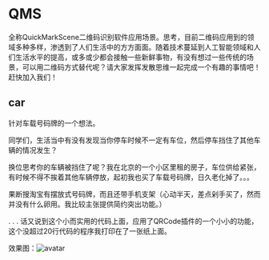 # QMS
全称QuickMarkScene二维码识别软件应用场景。思考，目前二维码应用到的领域多种多样，渗透到了人们生活中的方方面面。随着技术蔓延到人工智能领域和人们生活水平的提高，或多或少都会接触一些新鲜事物，有没有想过一些传统的场景，可以用二维码方式替代呢？请大家发挥发散思维一起完成一个有趣的事情吧！赶快加入我们！

## car
针对车载号码牌的一个想法。

同学们，生活当中有没有发现当你停车时候不一定有车位，然后停车挡住了其他车辆的情况发生？

换位思考你的车辆被挡住了呢？我在北京的一个小区里租的房子，车位供给紧张，有时候不得不挨着其他车辆停放，起初我也买了车载号码牌，日久老化掉了。。。

果断搜淘宝有摆放式号码牌，而且还带手机支架（心动半天，差点剁手买了，然而并没有什么卵用。我比较主张提供简约突出功能。）

.
.
.
话又说到这个小而实用的代码上面，应用了QRCode插件的一个小小的功能，这个没超过20行代码的程序我打印在了一张纸上面。

效果图：![avatar](https://raw.githubusercontent.com/yunjiangs/QMS/master/car/images/qrcode.png)